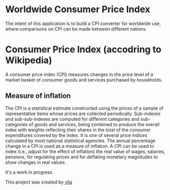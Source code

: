 # Worldwide Consumer Price Index
The intent of this application is to build a CPI converter for worldwide use, where comparisons on CPI can be made between different nations.

# Consumer Price Index (accodring to Wikipedia)
A consumer price index (CPI) measures changes in the price level of a market basket of consumer goods and services purchased by households.

## Measure of inflation
The CPI is a statistical estimate constructed using the prices of a sample of representative items whose prices are collected periodically. Sub-indexes and sub-sub-indexes are computed for different categories and sub-categories of goods and services, being combined to produce the overall index with weights reflecting their shares in the total of the consumer expenditures covered by the index. It is one of several price indices calculated by most national statistical agencies. The annual percentage change in a CPI is used as a measure of inflation. A CPI can be used to index (i.e., adjust for the effect of inflation) the real value of wages, salaries, pensions, for regulating prices and for deflating monetary magnitudes to show changes in real values. 


It's a work in progress.

This project was created by [ylla](http://www.github.com/ylla)